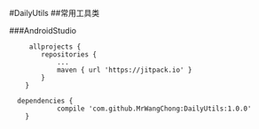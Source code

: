 #DailyUtils
##常用工具类

###AndroidStudio


```
     allprojects {
		repositories {
			...
			maven { url 'https://jitpack.io' }
		}
	}
```
```
  dependencies {
            compile 'com.github.MrWangChong:DailyUtils:1.0.0'
	}
```

